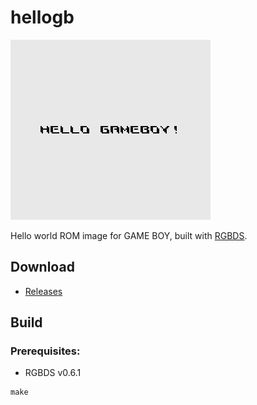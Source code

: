 # hellogb

![ss](img/screenshot.png)

Hello world ROM image for GAME BOY, built with [RGBDS](https://rgbds.gbdev.io).

## Download

- [Releases](https://github.com/voidproc/hellogb/releases)

## Build

### Prerequisites:
- RGBDS v0.6.1

```
make
```
